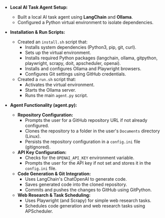 - **Local AI Task Agent Setup:**
  - Built a local AI task agent using **LangChain** and **Ollama**.
  - Configured a Python virtual environment to isolate dependencies.

- **Installation & Run Scripts:**
  - Created an `install.sh` script that:
    - Installs system dependencies (Python3, pip, git, curl).
    - Sets up the virtual environment.
    - Installs required Python packages (langchain, ollama, gitpython, playwright, scrapy, doit, apscheduler, openai).
    - Installs and configures Ollama and Playwright browsers.
    - Configures Git settings using GitHub credentials.
  - Created a `run.sh` script that:
    - Activates the virtual environment.
    - Starts the Ollama server.
    - Runs the main `agent.py` script.

- **Agent Functionality (agent.py):**
  - **Repository Configuration:**
    - Prompts the user for a GitHub repository URL if not already configured.
    - Clones the repository to a folder in the user's `Documents` directory (Linux).
    - Persists the repository configuration in a `config.ini` file (gitignored).
  - **API Key Configuration:**
    - Checks for the `OPENAI_API_KEY` environment variable.
    - Prompts the user for the API key if not set and stores it in the `config.ini` file.
  - **Code Generation & Git Integration:**
    - Uses LangChain's ChatOpenAI to generate code.
    - Saves generated code into the cloned repository.
    - Commits and pushes the changes to GitHub using GitPython.
  - **Web Research & Task Scheduling:**
    - Uses Playwright (and Scrapy) for simple web research tasks.
    - Schedules code generation and web research tasks using APScheduler.

